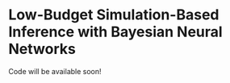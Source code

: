 # Low-Budget Simulation-Based Inference with Bayesian Neural Networks

Code will be available soon!
